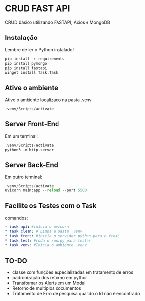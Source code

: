 # CRUD FAST API

CRUD básico utilizando FASTAPI, Axios e MongoDB

## Instalação
Lembre de ter o Python instalado!
```bash 
pip install -r requirements
pip install pymongo
pip install fastapi
winget install Task.Task
```

## Ative o ambiente

Ative o ambiente localizado na pasta .venv

```bash
.venv/Scripts/activate
```

## Server Front-End
Em um terminal:
```python
.venv/Scripts/activate
python3 -m http.server
```
## Server Back-End
Em outro terminal:
```python
.venv/Scripts/activate
uvicorn main:app --reload --port 5500
```

## Facilite os Testes com o Task

comandos:
```yml
* task api: #inicia o uvicorn 
* task clean: # Limpa a pasta .venv
* task front: #inicia o servidor python para o front
* task test: #roda o run.py para testes
* task venv: #Inicia o ambiente .venv
```

## TO-DO

- classe com funções especializadas em tratamento de erros
- padronização dos retorno em python
- Transformar os Alerts em um Modal 
- Retorno de multiplos documentos
- Tratamento de Erro de pesquisa quando o Id não é encontrado


